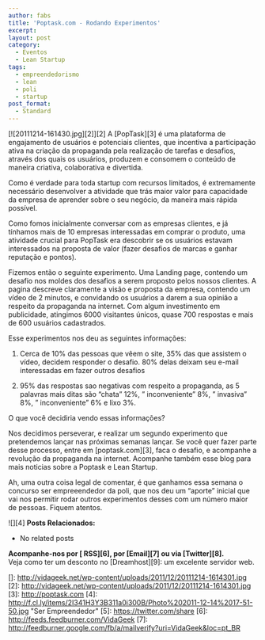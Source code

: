 ```yaml
---
author: fabs
title: 'Poptask.com - Rodando Experimentos'
excerpt:
layout: post
category:
  - Eventos
  - Lean Startup
tags:
  - empreendedorismo
  - lean
  - poli
  - startup
post_format:
  - Standard
---
```

[![20111214-161430.jpg][2]][2] A [PopTask][3] é uma plataforma de engajamento de usuários e potenciais clientes, que incentiva a participação ativa na criação da propaganda pela realização de tarefas e desafios, através dos quais os usuários, produzem e consomem o conteúdo de maneira criativa, colaborativa e divertida. 

Como é verdade para toda startup com recursos limitados, é extremamente necessário desenvolver a atividade que trás maior valor para capacidade da empresa de aprender sobre o seu negócio, da maneira mais rápida possível.

Como fomos inicialmente conversar com as empresas clientes, e já tínhamos mais de 10 empresas interessadas em comprar o produto, uma atividade crucial para PopTask era descobrir se os usuários estavam interessados na proposta de valor (fazer desafios de marcas e ganhar reputação e pontos).

Fizemos então o seguinte experimento. Uma Landing page, contendo um desafio nos moldes dos desafios a serem proposto pelos nossos clientes. A pagina descreve claramente a visão e proposta da empresa, contendo um vídeo de 2 minutos, e convidando os usuários a darem a sua opinião a respeito da propaganda na internet. Com algum investimento em publicidade, atingimos 6000 visitantes únicos, quase 700 respostas e mais de 600 usuários cadastrados. 

Esse experimentos nos deu as seguintes informações:

1) Cerca de 10% das pessoas que vêem o site, 35% das que assistem o vídeo, decidem responder o desafio. 80% delas deixam seu e-mail interessadas em fazer outros desafios

2) 95% das respostas sao negativas com respeito a propaganda, as 5 palavras mais ditas são “chata” 12%, ” inconveniente” 8%, ” invasiva” 8%, ” inconveniente” 6% e lixo 3%. 

O que você decidiria vendo essas informações?

Nos decidimos perseverar, e realizar um segundo experimento que pretendemos lançar nas próximas semanas lançar. Se você quer fazer parte desse processo, entre em [poptask.com][3], faca o desafio, e acompanhe a revolução da propaganda na internet. Acompanhe também esse blog para mais noticias sobre a Poptask e Lean Startup.

Ah, uma outra coisa legal de comentar, é que ganhamos essa semana o concurso ser empreeendedor da poli, que nos deu um “aporte” inicial que vai nos permitir rodar outros experimentos desses com um número maior de pessoas. Fiquem atentos.

![][4] 
**Posts Relacionados:** 
*   No related posts









**Acompanhe-nos por [ RSS][6], por [Email][7] ou via [Twitter][8].**  
Veja como ter um desconto no [Dreamhost][9]: um excelente servidor web.

 []: http://vidageek.net/wp-content/uploads/2011/12/20111214-1614301.jpg
 [2]: http://vidageek.net/wp-content/uploads/2011/12/20111214-1614301.jpg
 [3]: http://poptask.com
 [4]: http://f.cl.ly/items/2I341H3Y3B311a0i300B/Photo%202011-12-14%2017-51-50.jpg "Ser Empreendedor"
 [5]: https://twitter.com/share
 [6]: http://feeds.feedburner.com/VidaGeek
 [7]: http://feedburner.google.com/fb/a/mailverify?uri=VidaGeek&loc=pt_BR


